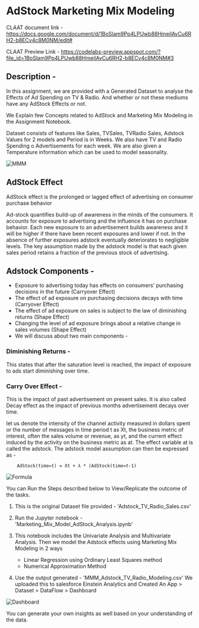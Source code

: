 # AdStock Marketing Mix Modeling 


CLAAT document link - https://docs.google.com/document/d/1BoSlam9Pp4LPUwb88HmeilAvCu6RH2-b8ECv4c8M0NM/edit#

CLAAT Preview Link - https://codelabs-preview.appspot.com/?file_id=1BoSlam9Pp4LPUwb88HmeilAvCu6RH2-b8ECv4c8M0NM#3


## Description - 

In this assignment, we are provided with a Generated Dataset to  analyse the Effects of Ad Spending on TV & Radio. And whether
or not these mediums have any AdStock Effects or not. 

We Explain few Concepts related to AdStock and Marketing Mix Modeling in the Assignment Notebook. 

Dataset consists of features like Sales, TVSales, TVRadio Sales, Adstock Values for 2 models and Period is in Weeks. 
We also have TV and Radio Spending o Advertisements for each week. 
We are also given a Temperature information which can be used to model seasonality. 

![MMM](https://github.com/Nikhilkohli1/Digital-Marketing-Analytics/blob/master/Assignment3/Images/Mark_mix.PNG)

## AdStock Effect

AdStock effect is the prolonged or lagged effect of advertising on consumer purchase behavior

Ad-stock quantifies build-up of awareness in the minds of the consumers. It accounts for exposure to advertising and the influence it has on purchase behavior. Each new exposure to an advertisement builds awareness and it will be higher if there have been recent exposures and lower if not. In the absence of further exposures adstock eventually deteriorates to negligible levels.
The key assumption made by the adstock model is that each given sales period retains a fraction of the previous stock of advertising.

## Adstock Components -

- Exposure to advertising today has effects on consumers’ purchasing decisions in the future (Carryover Effect)
- The effect of ad exposure on purchasing decisions decays with time (Carryover Effect)
- The effect of ad exposure on sales is subject to the law of diminishing returns (Shape Effect)
- Changing the level of ad exposure brings about a relative change in sales volumes (Shape Effect)
- We will discuss about two main components -

### Diminishing Returns -
This states that after the saturation level is reached, the impact of exposure to ads start diminishing over time.

### Carry Over Effect -
This is the impact of past advertisement on present sales. It is also called Decay effect as the impact of previous months advertisement decays over time.
	
let us denote the intensity of the channel activity measured in dollars spent or the number of messages in time period t as Xt, the business metric of interest, often the sales volume or revenue, as yt, and the current effect induced by the activity on the business metric as at. The effect variable at is called the adstock. The adstock model assumption can then be expressed as - 

		AdStock(time=t) = Xt + λ * (AdStock(time=t-1)

![Formula](https://github.com/Nikhilkohli1/Digital-Marketing-Analytics/blob/master/Assignment3/Images/Capture.PNG)


You can Run the Steps described below to View/Replicate the outcome of the tasks. 


1. This is the original Dataset file provided - 'Adstock_TV_Radio_Sales.csv'

2. Run the Jupyter notebook - 'Marketing_Mix_Model_AdStock_Analysis.ipynb' 

3. This notebook includes the Univariate Analysis and Multivariate Analysis. Then we model the Adstock effects using Marketing Mix Modeling 
 in 2 ways 
 	- Linear Regression using Ordinary Least Squares method
 	- Numerical Approximation Method
 
 
4. Use the output generated - 'MMM_Adstock_TV_Radio_Modeling.csv'
We uploaded this to salesforce Einstein Analytics and Created An App > Dataset > DataFlow > Dashboard 

![Dashboard](https://github.com/Nikhilkohli1/Digital-Marketing-Analytics/blob/master/Assignment3/DashBoard/Adstock.png)


You can generate your own insights as well based on your understanding of the data. 







